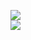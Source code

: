 [![](https://img.shields.io/badge/Made%20With-Github%20Spray-lightgrey.svg?style=for-the-badge&logo=github)](https://github.com/Annihil/github-spray#6246)  
[![](https://i.imgur.com/2DrTn0Z.gif)](https://github.com/Annihil/github-spray)